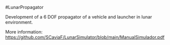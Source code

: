 #LunarPropagator

Development of a 6 DOF propagator of a vehicle and launcher in lunar environment.

More information:
https://github.com/SCaviaF/LunarSimulator/blob/main/ManualSimulador.pdf
